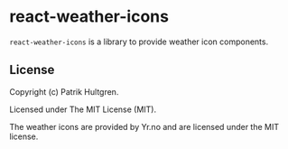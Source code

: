 # react-weather-icons

`react-weather-icons` is a library to provide weather icon components.

## License

Copyright (c) Patrik Hultgren.

Licensed under The MIT License (MIT).

The weather icons are provided by Yr.no and are licensed under the MIT license.
